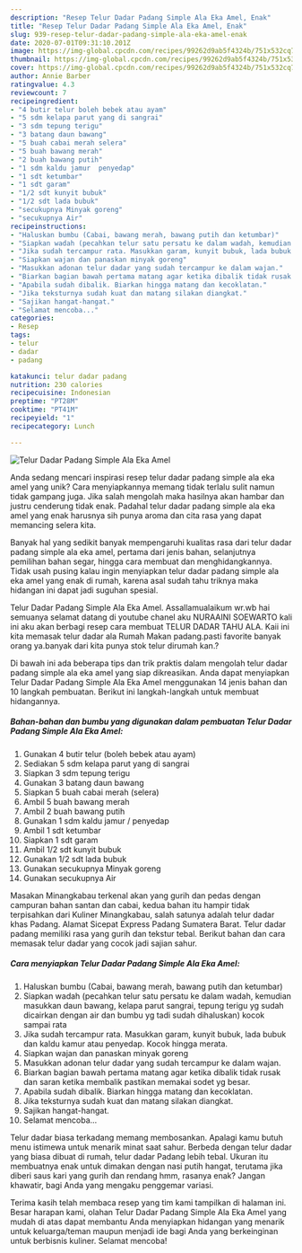 ```yaml
---
description: "Resep Telur Dadar Padang Simple Ala Eka Amel, Enak"
title: "Resep Telur Dadar Padang Simple Ala Eka Amel, Enak"
slug: 939-resep-telur-dadar-padang-simple-ala-eka-amel-enak
date: 2020-07-01T09:31:10.201Z
image: https://img-global.cpcdn.com/recipes/99262d9ab5f4324b/751x532cq70/telur-dadar-padang-simple-ala-eka-amel-foto-resep-utama.jpg
thumbnail: https://img-global.cpcdn.com/recipes/99262d9ab5f4324b/751x532cq70/telur-dadar-padang-simple-ala-eka-amel-foto-resep-utama.jpg
cover: https://img-global.cpcdn.com/recipes/99262d9ab5f4324b/751x532cq70/telur-dadar-padang-simple-ala-eka-amel-foto-resep-utama.jpg
author: Annie Barber
ratingvalue: 4.3
reviewcount: 7
recipeingredient:
- "4 butir telur boleh bebek atau ayam"
- "5 sdm kelapa parut yang di sangrai"
- "3 sdm tepung terigu"
- "3 batang daun bawang"
- "5 buah cabai merah selera"
- "5 buah bawang merah"
- "2 buah bawang putih"
- "1 sdm kaldu jamur  penyedap"
- "1 sdt ketumbar"
- "1 sdt garam"
- "1/2 sdt kunyit bubuk"
- "1/2 sdt lada bubuk"
- "secukupnya Minyak goreng"
- "secukupnya Air"
recipeinstructions:
- "Haluskan bumbu (Cabai, bawang merah, bawang putih dan ketumbar)"
- "Siapkan wadah (pecahkan telur satu persatu ke dalam wadah, kemudian masukkan daun bawang, kelapa parut sangrai, tepung terigu yg sudah dicairkan dengan air dan bumbu yg tadi sudah dihaluskan) kocok sampai rata"
- "Jika sudah tercampur rata. Masukkan garam, kunyit bubuk, lada bubuk dan kaldu kamur atau penyedap. Kocok hingga merata."
- "Siapkan wajan dan panaskan minyak goreng"
- "Masukkan adonan telur dadar yang sudah tercampur ke dalam wajan."
- "Biarkan bagian bawah pertama matang agar ketika dibalik tidak rusak dan saran ketika membalik pastikan memakai sodet yg besar."
- "Apabila sudah dibalik. Biarkan hingga matang dan kecoklatan."
- "Jika teksturnya sudah kuat dan matang silakan diangkat."
- "Sajikan hangat-hangat."
- "Selamat mencoba..."
categories:
- Resep
tags:
- telur
- dadar
- padang

katakunci: telur dadar padang 
nutrition: 230 calories
recipecuisine: Indonesian
preptime: "PT28M"
cooktime: "PT41M"
recipeyield: "1"
recipecategory: Lunch

---
```



![Telur Dadar Padang Simple Ala Eka Amel](https://img-global.cpcdn.com/recipes/99262d9ab5f4324b/751x532cq70/telur-dadar-padang-simple-ala-eka-amel-foto-resep-utama.jpg)

Anda sedang mencari inspirasi resep telur dadar padang simple ala eka amel yang unik? Cara menyiapkannya memang tidak terlalu sulit namun tidak gampang juga. Jika salah mengolah maka hasilnya akan hambar dan justru cenderung tidak enak. Padahal telur dadar padang simple ala eka amel yang enak harusnya sih punya aroma dan cita rasa yang dapat memancing selera kita.

Banyak hal yang sedikit banyak mempengaruhi kualitas rasa dari telur dadar padang simple ala eka amel, pertama dari jenis bahan, selanjutnya pemilihan bahan segar, hingga cara membuat dan menghidangkannya. Tidak usah pusing kalau ingin menyiapkan telur dadar padang simple ala eka amel yang enak di rumah, karena asal sudah tahu triknya maka hidangan ini dapat jadi suguhan spesial.

Telur Dadar Padang Simple Ala Eka Amel. Assallamualaikum wr.wb hai semuanya selamat datang di youtube chanel aku NURAAINI SOEWARTO kali ini aku akan berbagi resep cara membuat TELUR DADAR TAHU ALA. Kaii ini kita memasak telur dadar ala Rumah Makan padang.pasti favorite banyak orang ya.banyak dari kita punya stok telur dirumah kan.?


Di bawah ini ada beberapa tips dan trik praktis dalam mengolah telur dadar padang simple ala eka amel yang siap dikreasikan. Anda dapat menyiapkan Telur Dadar Padang Simple Ala Eka Amel menggunakan 14 jenis bahan dan 10 langkah pembuatan. Berikut ini langkah-langkah untuk membuat hidangannya.

<!--inarticleads1-->

##### Bahan-bahan dan bumbu yang digunakan dalam pembuatan Telur Dadar Padang Simple Ala Eka Amel:

1. Gunakan 4 butir telur (boleh bebek atau ayam)
1. Sediakan 5 sdm kelapa parut yang di sangrai
1. Siapkan 3 sdm tepung terigu
1. Gunakan 3 batang daun bawang
1. Siapkan 5 buah cabai merah (selera)
1. Ambil 5 buah bawang merah
1. Ambil 2 buah bawang putih
1. Gunakan 1 sdm kaldu jamur / penyedap
1. Ambil 1 sdt ketumbar
1. Siapkan 1 sdt garam
1. Ambil 1/2 sdt kunyit bubuk
1. Gunakan 1/2 sdt lada bubuk
1. Gunakan secukupnya Minyak goreng
1. Gunakan secukupnya Air


Masakan Minangkabau terkenal akan yang gurih dan pedas dengan campuran bahan santan dan cabai, kedua bahan itu hampir tidak terpisahkan dari Kuliner Minangkabau, salah satunya adalah telur dadar khas Padang. Alamat Sicepat Express Padang Sumatera Barat. Telur dadar padang memiliki rasa yang gurih dan tekstur tebal. Berikut bahan dan cara memasak telur dadar yang cocok jadi sajian sahur. 

<!--inarticleads2-->

##### Cara menyiapkan Telur Dadar Padang Simple Ala Eka Amel:

1. Haluskan bumbu (Cabai, bawang merah, bawang putih dan ketumbar)
1. Siapkan wadah (pecahkan telur satu persatu ke dalam wadah, kemudian masukkan daun bawang, kelapa parut sangrai, tepung terigu yg sudah dicairkan dengan air dan bumbu yg tadi sudah dihaluskan) kocok sampai rata
1. Jika sudah tercampur rata. Masukkan garam, kunyit bubuk, lada bubuk dan kaldu kamur atau penyedap. Kocok hingga merata.
1. Siapkan wajan dan panaskan minyak goreng
1. Masukkan adonan telur dadar yang sudah tercampur ke dalam wajan.
1. Biarkan bagian bawah pertama matang agar ketika dibalik tidak rusak dan saran ketika membalik pastikan memakai sodet yg besar.
1. Apabila sudah dibalik. Biarkan hingga matang dan kecoklatan.
1. Jika teksturnya sudah kuat dan matang silakan diangkat.
1. Sajikan hangat-hangat.
1. Selamat mencoba...


Telur dadar biasa terkadang memang membosankan. Apalagi kamu butuh menu istimewa untuk menarik minat saat sahur. Berbeda dengan telur dadar yang biasa dibuat di rumah, telur dadar Padang lebih tebal. Ukuran itu membuatnya enak untuk dimakan dengan nasi putih hangat, terutama jika diberi saus kari yang gurih dan rendang hmm, rasanya enak? Jangan khawatir, bagi Anda yang mengaku penggemar variasi. 

Terima kasih telah membaca resep yang tim kami tampilkan di halaman ini. Besar harapan kami, olahan Telur Dadar Padang Simple Ala Eka Amel yang mudah di atas dapat membantu Anda menyiapkan hidangan yang menarik untuk keluarga/teman maupun menjadi ide bagi Anda yang berkeinginan untuk berbisnis kuliner. Selamat mencoba!

